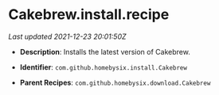 # Cakebrew.install.recipe

_Last updated 2021-12-23 20:01:50Z_

- **Description**: Installs the latest version of Cakebrew.

- **Identifier**: `com.github.homebysix.install.Cakebrew`

- **Parent Recipes**: `com.github.homebysix.download.Cakebrew`
